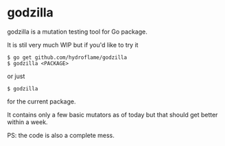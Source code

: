 # godzilla

godzilla is a mutation testing tool for Go package. 

It is stil very much WIP but if you'd like to try it

    $ go get github.com/hydroflame/godzilla
    $ godzilla <PACKAGE>
    
or just

    $ godzilla

for the current package.

It contains only a few basic mutators as of today but that should get better within a week.

PS: the code is also a complete mess.
